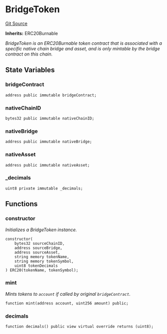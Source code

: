 # BridgeToken
[Git Source](https://github.com/ava-labs/teleporter/blob/dde09fbf56cc395da6bfd76c7f894a3cf5b2cd9e/src/CrossChainApplications/ERC20Bridge/BridgeToken.sol)

**Inherits:**
ERC20Burnable

*BridgeToken is an ERC20Burnable token contract that is associated with a specific native chain bridge and asset, and is only mintable by the bridge contract on this chain.*


## State Variables
### bridgeContract

```solidity
address public immutable bridgeContract;
```


### nativeChainID

```solidity
bytes32 public immutable nativeChainID;
```


### nativeBridge

```solidity
address public immutable nativeBridge;
```


### nativeAsset

```solidity
address public immutable nativeAsset;
```


### _decimals

```solidity
uint8 private immutable _decimals;
```


## Functions
### constructor

*Initializes a BridgeToken instance.*


```solidity
constructor(
    bytes32 sourceChainID,
    address sourceBridge,
    address sourceAsset,
    string memory tokenName,
    string memory tokenSymbol,
    uint8 tokenDecimals
) ERC20(tokenName, tokenSymbol);
```

### mint

*Mints tokens to `account` if called by original `bridgeContract`.*


```solidity
function mint(address account, uint256 amount) public;
```

### decimals


```solidity
function decimals() public view virtual override returns (uint8);
```

